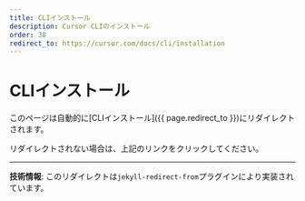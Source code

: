 ```yaml
---
title: CLIインストール
description: Cursor CLIのインストール
order: 38
redirect_to: https://cursor.com/docs/cli/installation
---
```


<!-- このページはJekyllのリダイレクトプラグインにより自動的にリダイレクトされます -->

# CLIインストール

このページは自動的に[CLIインストール]({{ page.redirect_to }})にリダイレクトされます。

リダイレクトされない場合は、上記のリンクをクリックしてください。

---

**技術情報**: このリダイレクトは`jekyll-redirect-from`プラグインにより実装されています。

